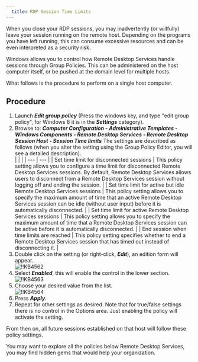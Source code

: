 ```yaml
---
  title: RDP Session Time Limits
---
```

When you close your RDP sessions, you may inadvertently (or willfully) leave your session running on the remote host. Depending on the programs you have left running, this can consume excessive resources and can be even interpreted as a security risk.  

Windows allows you to control how Remote Desktop Services handle sessions through Group Policies. This can be administered on the host computer itself, or be pushed at the domain level for multiple hosts.  

What follows is the procedure to perform on a single host computer.

## Procedure

1. Launch ***Edit group policy*** (Press the windows key, and type "edit group policy", for Windows 8 it is in the ***Settings*** category).
1. Browse to: ***Computer Configuration - Administrative Templates - Windows Components - Remote Desktop Services - Remote Desktop Session Host - Session Time limits*** The settings are described as follows (when you alter the setting using the Group Policy Editor, you will see a detailed description).  
   |     |     |
   | --- | --- |
   | Set time limit for disconnected sessions | This policy setting allows you to configure a time limit for disconnected Remote Desktop Services sessions. By default, Remote Desktop Services allows users to disconnect from a Remote Desktop Services session without logging off and ending the session. |
   | Set time limit for active but idle Remote Desktop Services sessions | This policy setting allows you to specify the maximum amount of time that an active Remote Desktop Services session can be idle (without user input) before it is automatically disconnected. |
   | Set time limit for active Remote Desktop Services sessions | This policy setting allows you to specify the maximum amount of time that a Remote Desktop Services session can be active before it is automatically disconnected. |
   | End session when time limits are reached | This policy setting specifies whether to end a Remote Desktop Services session that has timed out instead of disconnecting it. |
1. Double click on the setting (or right-click, ***Edit***), an edition form will appear.  
![!!KB4562](https://webdevolutions.azureedge.net/docs/en/kb/KB4562.png)
1. Select ***Enabled***, this will enable the control in the lower section.  
![!!KB4563](https://webdevolutions.azureedge.net/docs/en/kb/KB4563.png)  
1. Choose your desired value from the list.  
![!!KB4564](https://webdevolutions.azureedge.net/docs/en/kb/KB4564.png)  
1. Press ***Apply***.
1. Repeat for other settings as desired. Note that for true/false settings there is no control in the Options area. Just enabling the policy will activate the setting.  

From then on, all future sessions established on that host will follow these policy settings.  

You may want to explore all the policies below Remote Desktop Services, you may find hidden gems that would help your organization.
